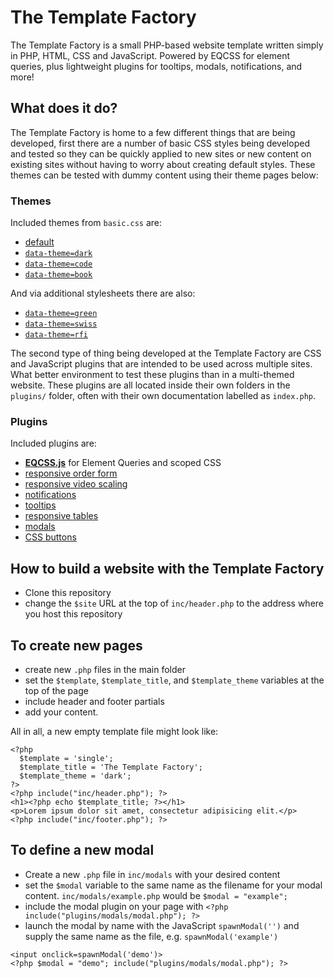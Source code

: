 # The Template Factory

The Template Factory is a small PHP-based website template written simply in PHP, HTML, CSS and JavaScript. Powered by EQCSS for element queries, plus lightweight plugins for tooltips, modals, notifications, and more!

## What does it do?

The Template Factory is home to a few different things that are being developed, first there are a number of basic CSS styles being developed and tested so they can be quickly applied to new sites or new content on existing sites without having to worry about creating default styles. These themes can be tested with dummy content using their theme pages below:

### Themes

Included themes from `basic.css` are:

- [default](http://staticresource.com/template/themes/default.php)
- [`data-theme=dark`](http://staticresource.com/template/themes/dark.php)
- [`data-theme=code`](http://staticresource.com/template/themes/code.php)
- [`data-theme=book`](http://staticresource.com/template/themes/book.php)

And via additional stylesheets there are also:

- [`data-theme=green`](http://staticresource.com/template/themes/green.php)
- [`data-theme=swiss`](http://staticresource.com/template/themes/swiss.php)
- [`data-theme=rfi`](http://staticresource.com/template/themes/rfi.php)

The second type of thing being developed at the Template Factory are CSS and JavaScript plugins that are intended to be used across multiple sites. What better environment to test these plugins than in a multi-themed website. These plugins are all located inside their own folders in the `plugins/` folder, often with their own documentation labelled as `index.php`.

### Plugins

Included plugins are:

- **[EQCSS.js](http://elementqueries.com)** for Element Queries and scoped CSS
- [responsive order form](http://staticresource.com/template/plugins/form)
- [responsive video scaling](http://staticresource.com/template/plugins/video-scaling)
- [notifications](http://staticresource.com/template/plugins/notifications)
- [tooltips](http://staticresource.com/template/plugins/tooltips)
- [responsive tables](http://staticresource.com/template/plugins/tables)
- [modals](http://staticresource.com/template/plugins/modals)
- [CSS buttons](http://staticresource.com/template/plugins/buttons)

## How to build a website with the Template Factory

- Clone this repository
- change the `$site` URL at the top of `inc/header.php` to the address where you host this repository

## To create new pages

- create new `.php` files in the main folder
- set the `$template`, `$template_title`, and `$template_theme` variables at the top of the page
- include header and footer partials
- add your content.

All in all, a new empty template file might look like:

```
<?php
  $template = 'single';
  $template_title = 'The Template Factory';
  $template_theme = 'dark';
?>
<?php include("inc/header.php"); ?>
<h1><?php echo $template_title; ?></h1>
<p>Lorem ipsum dolor sit amet, consectetur adipisicing elit.</p>
<?php include("inc/footer.php"); ?>
```

## To define a new modal

- Create a new `.php` file in `inc/modals` with your desired content
- set the `$modal` variable to the same name as the filename for your modal content. `inc/modals/example.php` would be `$modal = "example";`
- include the modal plugin on your page with `<?php include("plugins/modals/modal.php"); ?>`
- launch the modal by name with the JavaScript `spawnModal('')` and supply the same name as the file, e.g. `spawnModal('example')`

```
<input onclick=spawnModal('demo')>
<?php $modal = "demo"; include("plugins/modals/modal.php"); ?>
```